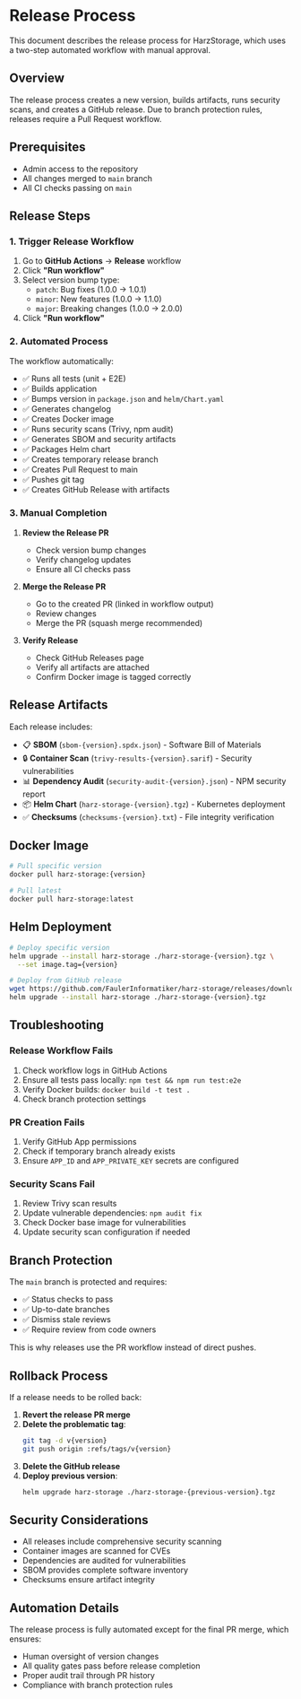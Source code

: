 # Release Process

This document describes the release process for HarzStorage, which uses a two-step automated workflow with manual approval.

## Overview

The release process creates a new version, builds artifacts, runs security scans, and creates a GitHub release. Due to branch protection rules, releases require a Pull Request workflow.

## Prerequisites

- Admin access to the repository
- All changes merged to `main` branch
- All CI checks passing on `main`

## Release Steps

### 1. Trigger Release Workflow

1. Go to **GitHub Actions** → **Release** workflow
2. Click **"Run workflow"**
3. Select version bump type:
   - `patch`: Bug fixes (1.0.0 → 1.0.1)
   - `minor`: New features (1.0.0 → 1.1.0)
   - `major`: Breaking changes (1.0.0 → 2.0.0)
4. Click **"Run workflow"**

### 2. Automated Process

The workflow automatically:

- ✅ Runs all tests (unit + E2E)
- ✅ Builds application
- ✅ Bumps version in `package.json` and `helm/Chart.yaml`
- ✅ Generates changelog
- ✅ Creates Docker image
- ✅ Runs security scans (Trivy, npm audit)
- ✅ Generates SBOM and security artifacts
- ✅ Packages Helm chart
- ✅ Creates temporary release branch
- ✅ Creates Pull Request to main
- ✅ Pushes git tag
- ✅ Creates GitHub Release with artifacts

### 3. Manual Completion

1. **Review the Release PR**
   - Check version bump changes
   - Verify changelog updates
   - Ensure all CI checks pass

2. **Merge the Release PR**
   - Go to the created PR (linked in workflow output)
   - Review changes
   - Merge the PR (squash merge recommended)

3. **Verify Release**
   - Check GitHub Releases page
   - Verify all artifacts are attached
   - Confirm Docker image is tagged correctly

## Release Artifacts

Each release includes:

- 📋 **SBOM** (`sbom-{version}.spdx.json`) - Software Bill of Materials
- 🔒 **Container Scan** (`trivy-results-{version}.sarif`) - Security vulnerabilities
- 📊 **Dependency Audit** (`security-audit-{version}.json`) - NPM security report
- 📦 **Helm Chart** (`harz-storage-{version}.tgz`) - Kubernetes deployment
- ✅ **Checksums** (`checksums-{version}.txt`) - File integrity verification

## Docker Image

```bash
# Pull specific version
docker pull harz-storage:{version}

# Pull latest
docker pull harz-storage:latest
```

## Helm Deployment

```bash
# Deploy specific version
helm upgrade --install harz-storage ./harz-storage-{version}.tgz \
  --set image.tag={version}

# Deploy from GitHub release
wget https://github.com/FaulerInformatiker/harz-storage/releases/download/v{version}/harz-storage-{version}.tgz
helm upgrade --install harz-storage ./harz-storage-{version}.tgz
```

## Troubleshooting

### Release Workflow Fails

1. Check workflow logs in GitHub Actions
2. Ensure all tests pass locally: `npm test && npm run test:e2e`
3. Verify Docker builds: `docker build -t test .`
4. Check branch protection settings

### PR Creation Fails

1. Verify GitHub App permissions
2. Check if temporary branch already exists
3. Ensure `APP_ID` and `APP_PRIVATE_KEY` secrets are configured

### Security Scans Fail

1. Review Trivy scan results
2. Update vulnerable dependencies: `npm audit fix`
3. Check Docker base image for vulnerabilities
4. Update security scan configuration if needed

## Branch Protection

The `main` branch is protected and requires:
- ✅ Status checks to pass
- ✅ Up-to-date branches
- ✅ Dismiss stale reviews
- ✅ Require review from code owners

This is why releases use the PR workflow instead of direct pushes.

## Rollback Process

If a release needs to be rolled back:

1. **Revert the release PR merge**
2. **Delete the problematic tag**:
   ```bash
   git tag -d v{version}
   git push origin :refs/tags/v{version}
   ```
3. **Delete the GitHub release**
4. **Deploy previous version**:
   ```bash
   helm upgrade harz-storage ./harz-storage-{previous-version}.tgz
   ```

## Security Considerations

- All releases include comprehensive security scanning
- Container images are scanned for CVEs
- Dependencies are audited for vulnerabilities
- SBOM provides complete software inventory
- Checksums ensure artifact integrity

## Automation Details

The release process is fully automated except for the final PR merge, which ensures:
- Human oversight of version changes
- All quality gates pass before release completion
- Proper audit trail through PR history
- Compliance with branch protection rules
